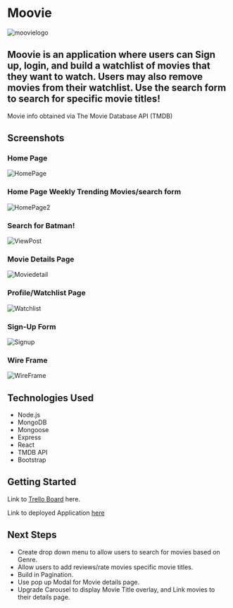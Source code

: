 # Moovie

![moovielogo](https://i.imgur.com/fwDSUCM.png)
## Moovie is an application where users can Sign up, login, and build a watchlist of movies that they want to watch. Users may also remove movies from their watchlist. Use the search form to search for specific movie titles!

Movie info obtained via The Movie Database API (TMDB)


## Screenshots

### Home Page
![HomePage](https://i.imgur.com/GSH7PNg.jpg)

### Home Page Weekly Trending Movies/search form
![HomePage2](https://i.imgur.com/NwgdgHj.png)

### Search for Batman!
![ViewPost](https://i.imgur.com/pwd4I94.jpg)

### Movie Details Page
![Moviedetail](https://i.imgur.com/BUFPdmR.png)

### Profile/Watchlist Page
![Watchlist](https://i.imgur.com/cDDyVoa.png)

### Sign-Up Form
![Signup](https://i.imgur.com/jcDqUBF.png)

### Wire Frame 
![WireFrame](https://i.imgur.com/GBlUNAj.png)

## Technologies Used

- Node.js
- MongoDB
- Mongoose
- Express
- React
- TMDB API
- Bootstrap

## Getting Started

Link to [Trello Board](https://trello.com/b/6UZMdcRC/project-4) here.

Link to deployed Application [here](https://m00vieapp.herokuapp.com/)


## Next Steps

- Create drop down menu to allow users to search for movies based on Genre.
- Allow users to add reviews/rate movies specific movie titles.
- Build in Pagination.
- Use pop up Modal for Movie details page.
- Upgrade Carousel to display Movie Title overlay, and Link movies to their details page.

